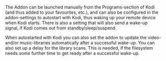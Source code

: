 
The Addon can be launched manually from the Programs-section of Kodi (and thus added to your favourites, etc.), and can also be configured in the addon-settings to autostart with Kodi, thus waking up your remote device when Kodi starts.
There is also a setting that will also send a wake-up signal, if Kodi comes out from standby/sleep/suspend.

When autostarted with Kodi you can also set the addon to update the video- and/or music-libraries automatically after a successful wake-up.
You can also set up a delay for the library scans. This is needed, if the filesystem needs some further time to get ready after a successful wake-up.
